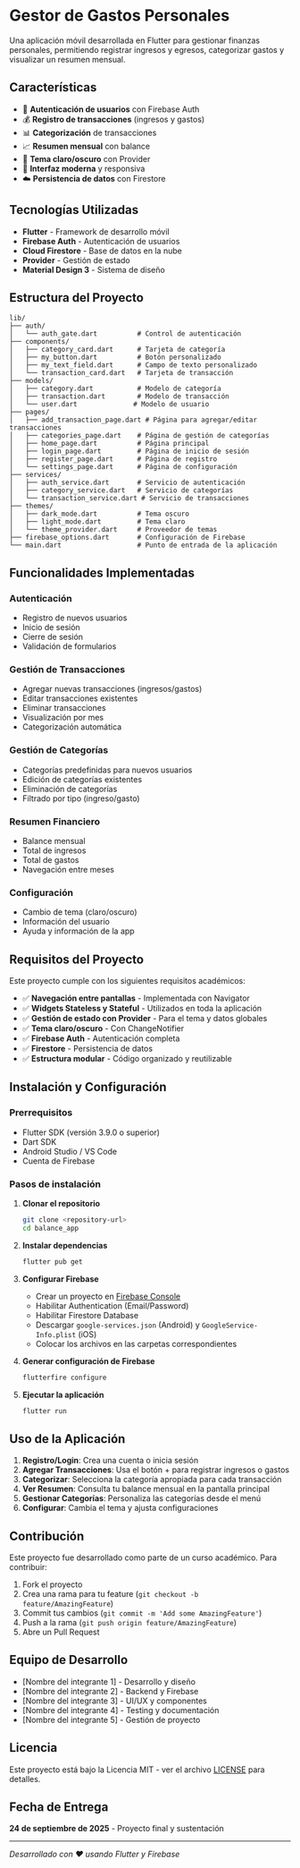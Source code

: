 # Gestor de Gastos Personales

Una aplicación móvil desarrollada en Flutter para gestionar finanzas personales, permitiendo registrar ingresos y egresos, categorizar gastos y visualizar un resumen mensual.

## Características

- 🔐 **Autenticación de usuarios** con Firebase Auth
- 💰 **Registro de transacciones** (ingresos y gastos)
- 📊 **Categorización** de transacciones
- 📈 **Resumen mensual** con balance
- 🌙 **Tema claro/oscuro** con Provider
- 📱 **Interfaz moderna** y responsiva
- ☁️ **Persistencia de datos** con Firestore

## Tecnologías Utilizadas

- **Flutter** - Framework de desarrollo móvil
- **Firebase Auth** - Autenticación de usuarios
- **Cloud Firestore** - Base de datos en la nube
- **Provider** - Gestión de estado
- **Material Design 3** - Sistema de diseño

## Estructura del Proyecto

```
lib/
├── auth/
│   └── auth_gate.dart          # Control de autenticación
├── components/
│   ├── category_card.dart      # Tarjeta de categoría
│   ├── my_button.dart          # Botón personalizado
│   ├── my_text_field.dart      # Campo de texto personalizado
│   └── transaction_card.dart   # Tarjeta de transacción
├── models/
│   ├── category.dart           # Modelo de categoría
│   ├── transaction.dart        # Modelo de transacción
│   └── user.dart              # Modelo de usuario
├── pages/
│   ├── add_transaction_page.dart # Página para agregar/editar transacciones
│   ├── categories_page.dart    # Página de gestión de categorías
│   ├── home_page.dart          # Página principal
│   ├── login_page.dart         # Página de inicio de sesión
│   ├── register_page.dart      # Página de registro
│   └── settings_page.dart      # Página de configuración
├── services/
│   ├── auth_service.dart       # Servicio de autenticación
│   ├── category_service.dart   # Servicio de categorías
│   └── transaction_service.dart # Servicio de transacciones
├── themes/
│   ├── dark_mode.dart          # Tema oscuro
│   ├── light_mode.dart         # Tema claro
│   └── theme_provider.dart     # Proveedor de temas
├── firebase_options.dart       # Configuración de Firebase
└── main.dart                   # Punto de entrada de la aplicación
```

## Funcionalidades Implementadas

### Autenticación
- Registro de nuevos usuarios
- Inicio de sesión
- Cierre de sesión
- Validación de formularios

### Gestión de Transacciones
- Agregar nuevas transacciones (ingresos/gastos)
- Editar transacciones existentes
- Eliminar transacciones
- Visualización por mes
- Categorización automática

### Gestión de Categorías
- Categorías predefinidas para nuevos usuarios
- Edición de categorías existentes
- Eliminación de categorías
- Filtrado por tipo (ingreso/gasto)

### Resumen Financiero
- Balance mensual
- Total de ingresos
- Total de gastos
- Navegación entre meses

### Configuración
- Cambio de tema (claro/oscuro)
- Información del usuario
- Ayuda y información de la app

## Requisitos del Proyecto

Este proyecto cumple con los siguientes requisitos académicos:

- ✅ **Navegación entre pantallas** - Implementada con Navigator
- ✅ **Widgets Stateless y Stateful** - Utilizados en toda la aplicación
- ✅ **Gestión de estado con Provider** - Para el tema y datos globales
- ✅ **Tema claro/oscuro** - Con ChangeNotifier
- ✅ **Firebase Auth** - Autenticación completa
- ✅ **Firestore** - Persistencia de datos
- ✅ **Estructura modular** - Código organizado y reutilizable

## Instalación y Configuración

### Prerrequisitos
- Flutter SDK (versión 3.9.0 o superior)
- Dart SDK
- Android Studio / VS Code
- Cuenta de Firebase

### Pasos de instalación

1. **Clonar el repositorio**
   ```bash
   git clone <repository-url>
   cd balance_app
   ```

2. **Instalar dependencias**
   ```bash
   flutter pub get
   ```

3. **Configurar Firebase**
   - Crear un proyecto en [Firebase Console](https://console.firebase.google.com/)
   - Habilitar Authentication (Email/Password)
   - Habilitar Firestore Database
   - Descargar `google-services.json` (Android) y `GoogleService-Info.plist` (iOS)
   - Colocar los archivos en las carpetas correspondientes

4. **Generar configuración de Firebase**
   ```bash
   flutterfire configure
   ```

5. **Ejecutar la aplicación**
   ```bash
   flutter run
   ```

## Uso de la Aplicación

1. **Registro/Login**: Crea una cuenta o inicia sesión
2. **Agregar Transacciones**: Usa el botón + para registrar ingresos o gastos
3. **Categorizar**: Selecciona la categoría apropiada para cada transacción
4. **Ver Resumen**: Consulta tu balance mensual en la pantalla principal
5. **Gestionar Categorías**: Personaliza las categorías desde el menú
6. **Configurar**: Cambia el tema y ajusta configuraciones

## Contribución

Este proyecto fue desarrollado como parte de un curso académico. Para contribuir:

1. Fork el proyecto
2. Crea una rama para tu feature (`git checkout -b feature/AmazingFeature`)
3. Commit tus cambios (`git commit -m 'Add some AmazingFeature'`)
4. Push a la rama (`git push origin feature/AmazingFeature`)
5. Abre un Pull Request

## Equipo de Desarrollo

- [Nombre del integrante 1] - Desarrollo y diseño
- [Nombre del integrante 2] - Backend y Firebase
- [Nombre del integrante 3] - UI/UX y componentes
- [Nombre del integrante 4] - Testing y documentación
- [Nombre del integrante 5] - Gestión de proyecto

## Licencia

Este proyecto está bajo la Licencia MIT - ver el archivo [LICENSE](LICENSE) para detalles.

## Fecha de Entrega

**24 de septiembre de 2025** - Proyecto final y sustentación

---

*Desarrollado con ❤️ usando Flutter y Firebase*